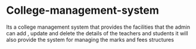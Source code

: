# College-management-system


Its a college management system that provides the facilities that the admin can add , update and delete the details of the teachers and students
it will also provide the system for managing the marks and fees structures 
